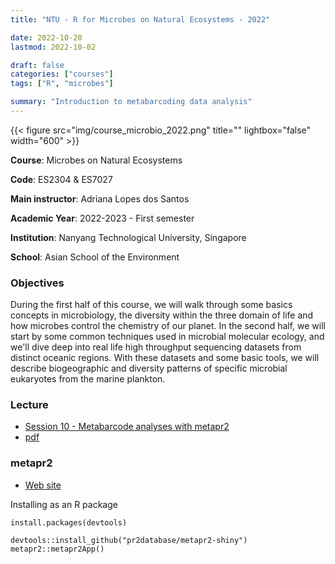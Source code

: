 ```yaml
---
title: "NTU - R for Microbes on Natural Ecosystems - 2022"

date: 2022-10-20
lastmod: 2022-10-02

draft: false
categories: ["courses"]
tags: ["R", "microbes"]

summary: "Introduction to metabarcoding data analysis"
---
```


{{< figure src="img/course_microbio_2022.png" title="" lightbox="false" width="600" >}}

__Course__: Microbes on Natural Ecosystems

__Code__: ES2304 & ES7027

__Main instructor__: Adriana Lopes dos Santos

__Academic Year__: 2022-2023 - First semester

__Institution__: Nanyang Technological University, Singapore

__School__: Asian School of the Environment

### Objectives
During the first half of this course, we will walk through some basics concepts in microbiology, the diversity within the three domain of life and how microbes control the chemistry of our planet.  In the second half, we will start by some common techniques used in microbial molecular ecology, and we'll dive deep into real life high throughput sequencing datasets from distinct oceanic regions. With these datasets and some basic tools, we will describe biogeographic and diversity patterns of specific microbial eukaryotes from the marine plankton. 



### Lecture
* [Session 10 - Metabarcode analyses with metapr2](https://daniel-vaulot.fr/html/course-microbes-2022/Metapr2.html) 
* [pdf](https://daniel-vaulot.fr/html/course-microbes-2022/Metapr2.pdf) 


### metapr2

* [Web site](https://shiny.metapr2.org)

Installing as an R package

```
install.packages(devtools)

devtools::install_github("pr2database/metapr2-shiny")
metapr2::metapr2App()
```


